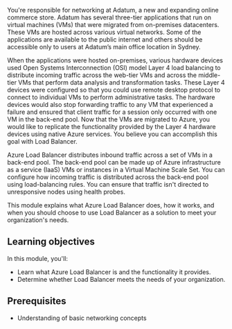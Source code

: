 You're responsible for networking at Adatum, a new and expanding online commerce store. Adatum has several three-tier applications that run on virtual machines (VMs) that were migrated from on-premises datacenters. These VMs are hosted across various virtual networks. Some of the applications are available to the public internet and others should be accessible only to users at Adatum’s main office location in Sydney.

When the applications were hosted on-premises, various hardware devices used Open Systems Interconnection (OSI) model Layer 4 load balancing to distribute incoming traffic across the web-tier VMs and across the middle-tier VMs that perform data analysis and transformation tasks. These Layer 4 devices were configured so that you could use remote desktop protocol to connect to individual VMs to perform administrative tasks. The hardware devices would also stop forwarding traffic to any VM that experienced a failure and ensured that client traffic for a session only occurred with one VM in the back-end pool. Now that the VMs are migrated to Azure, you would like to replicate the functionality provided by the Layer 4 hardware devices using native Azure services. You believe you can accomplish this goal with Load Balancer.  

Azure Load Balancer distributes inbound traffic across a set of VMs in a back-end pool. The back-end pool can be made up of Azure infrastructure as a service (IaaS) VMs or instances in a Virtual Machine Scale Set. You can configure how incoming traffic is distributed across the back-end pool using load-balancing rules. You can ensure that traffic isn't directed to unresponsive nodes using health probes.  

This module explains what Azure Load Balancer does, how it works, and when you should choose to use Load Balancer as a solution to meet your organization's needs.

## Learning objectives

In this module, you'll:

- Learn what Azure Load Balancer is and the functionality it provides.
- Determine whether Load Balancer meets the needs of your organization.

## Prerequisites

- Understanding of basic networking concepts
